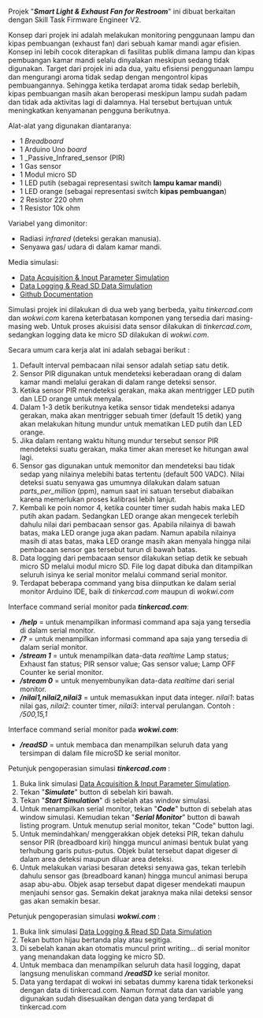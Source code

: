 Projek "***Smart Light & Exhaust Fan for Restroom***" ini dibuat berkaitan dengan Skill Task Firmware Engineer V2.

Konsep dari projek ini adalah melakukan monitoring penggunaan lampu dan kipas pembuangan (exhaust fan) dari sebuah kamar mandi agar efisien. Konsep ini lebih cocok diterapkan di fasilitas publik dimana lampu dan kipas pembuangan kamar mandi selalu dinyalakan meskipun sedang tidak digunakan. Target dari projek ini ada dua, yaitu efisiensi penggunaan lampu dan mengurangi aroma tidak sedap dengan mengontrol kipas pembuangannya. Sehingga ketika terdapat aroma tidak sedap berlebih, kipas pembuangan masih akan beroperasi meskipun lampu sudah padam dan tidak ada aktivitas lagi di dalamnya. Hal tersebut bertujuan untuk meningkatkan kenyamanan pengguna berikutnya.

Alat-alat yang digunakan diantaranya:
- 1 _Breadboard_
- 1 Arduino Uno _board_
- 1 _Passive_Infrared_sensor (PIR)
- 1 Gas sensor
- 1 Modul micro SD
- 1 LED putih  (sebagai representasi switch **lampu kamar mandi**)
- 1 LED orange (sebagai representasi switch **kipas pembuangan**)
- 2 Resistor 220 ohm
- 1 Resistor 10k ohm

Variabel yang dimonitor:
- Radiasi _infrared_ (deteksi gerakan manusia).
- Senyawa gas/ udara di dalam kamar mandi.

Media simulasi:
- [Data Acquisition & Input Parameter Simulation](https://www.tinkercad.com/things/8VQjDwv1EwX?sharecode=6m6rZR8Xpvfb2RmDj3n5h9iKUaeYaXKtgQNOwsDkSSc)
- [Data Logging & Read SD Data Simulation](https://wokwi.com/projects/341793063678509650)
- [Github Documentation](https://github.com/hirbondi/Experiment/blob/main/Smart%20Light%20and%20Exhaust%20Fan%20for%20Restroom/API.yaml)

Simulasi projek ini dilakukan di dua web yang berbeda, yaitu _tinkercad.com_ dan _wokwi.com_ karena keterbatasan komponen yang tersedia dari masing-masing web. Untuk proses akuisisi data sensor dilakukan di _tinkercad.com_, sedangkan logging data ke micro SD dilakukan di _wokwi.com_.


Secara umum cara kerja alat ini adalah sebagai berikut :
1. Default interval pembacaan nilai sensor adalah setiap satu detik.
2. Sensor PIR digunakan untuk mendeteksi keberadaan orang di dalam kamar mandi melalui gerakan di dalam range deteksi sensor.
3. Ketika sensor PIR mendeteksi gerakan, maka akan mentrigger LED putih dan LED orange untuk menyala.
4. Dalam 1-3 detik berikutnya ketika sensor tidak mendeteksi adanya gerakan, maka akan mentrigger sebuah timer (default 15 detik) yang akan melakukan hitung mundur untuk mematikan LED putih dan LED orange.
5. Jika dalam rentang waktu hitung mundur tersebut sensor PIR mendeteksi suatu gerakan, maka timer akan mereset ke hitungan awal lagi.
6. Sensor gas digunakan untuk memonitor dan mendeteksi bau tidak sedap yang nilainya melebihi batas tertentu (default 500 VADC). Nilai deteksi suatu senyawa gas umumnya dilakukan dalam satuan _parts_per_million_ (ppm), namun saat ini satuan tersebut diabaikan karena memerlukan proses kalibrasi lebih lanjut.
7. Kembali ke poin nomor 4, ketika  counter timer sudah habis maka LED putih akan padam. Sedangkan LED orange akan mengecek terlebih dahulu nilai dari pembacaan sensor gas. Apabila nilainya di bawah batas, maka LED orange juga akan padam. Namun apabila nilainya masih di atas batas, maka LED orange masih akan menyala hingga nilai pembacaan sensor gas tersebut turun di bawah batas.
8. Data logging dari pembacaan sensor dilakukan setiap detik ke sebuah micro SD melalui modul micro SD. File log dapat dibuka dan ditampilkan seluruh isinya ke serial monitor melalui command serial monitor.
9. Terdapat beberapa command yang bisa diinputkan ke dalam serial monitor Arduino IDE, baik di _tinkercad.com_ maupun di _wokwi.com_


Interface command serial monitor pada ***tinkercad.com***:
- ***/help*** = untuk menampilkan informasi command apa saja yang tersedia di dalam serial monitor.
- ***/?***  = untuk menampilkan informasi command apa saja yang tersedia di dalam serial monitor.
- ***/stream 1*** = untuk menampilkan data-data _realtime_ Lamp status; Exhaust fan status; PIR sensor value; Gas sensor value; Lamp OFF Counter ke serial monitor.
- ***/stream 0*** = untuk menyembunyikan data-data _realtime_ dari serial monitor.
- ***/nilai1,nilai2,nilai3*** = untuk memasukkan input data integer. _nilai1_: batas nilai gas, _nilai2_: counter timer, _nilai3_: interval perulangan. Contoh : _/500,15,1_

Interface command serial monitor pada ***wokwi.com***:
- ***/readSD*** = untuk membaca dan menampilkan seluruh data yang tersimpan di dalam file microSD ke serial monitor.


Petunjuk pengoperasian simulasi ***tinkercad.com*** :
1. Buka link simulasi [Data Acquisition & Input Parameter Simulation](https://www.tinkercad.com/things/8VQjDwv1EwX?sharecode=6m6rZR8Xpvfb2RmDj3n5h9iKUaeYaXKtgQNOwsDkSSc).
2. Tekan "***Simulate***" button di sebelah kiri bawah.
3. Tekan "***Start Simulation***" di sebelah atas window simulasi.
4. Untuk menampilkan serial monitor, tekan "***Code***" button di sebelah atas window simulasi. Kemudian tekan "***Serial Monitor***" button di bawah listing program. Untuk menutup serial monitor, tekan "Code" button lagi.
5. Untuk memindahkan/ menggerakkan objek deteksi PIR, tekan dahulu sensor PIR (breadboard kiri) hingga muncul animasi bentuk bulat yang terhubung garis putus-putus. Objek bulat tersebut dapat digeser di dalam area deteksi maupun diluar area deteksi.
6. Untuk melakukan variasi besaran deteksi senyawa gas, tekan terlebih dahulu sensor gas (breadboard kanan) hingga muncul animasi berupa asap abu-abu. Objek asap tersebut dapat digeser mendekati maupun menjauhi sensor gas. Semakin dekat jaraknya maka nilai deteksi sensor gas akan semakin besar.

Petunjuk pengoperasian simulasi ***wokwi.com*** :
1. Buka link simulasi [Data Logging & Read SD Data Simulation](https://wokwi.com/projects/341793063678509650)
2. Tekan button hijau bertanda play atau segitiga.
3. Di sebelah kanan akan otomatis muncul print writing... di serial monitor yang menandakan data logging ke micro SD.
4. Untuk membaca dan menampilkan seluruh data hasil logging, dapat langsung menuliskan command ***/readSD*** ke serial monitor.
5. Data yang terdapat di wokwi ini sebatas dummy karena tidak terkoneksi dengan data di tinkercad.com. Namun format data dan variable yang digunakan sudah disesuaikan dengan data yang terdapat di tinkercad.com